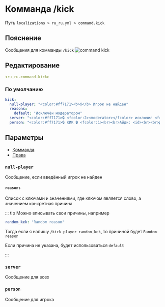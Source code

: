 # Комманда /kick
Путь `localizations > ru_ru.yml > command.kick`

## Пояснение
Сообщения для комманды `/kick`
![command kick](/commandkick.png)

## Редактирование
```yaml
<ru_ru.command.kick>
```

### По умолчанию
```yaml
kick:
  null-player: "<color:#ff7171><b>⁉</b> Игрок не найден"
  reasons:
    default: "Исключён модератором"
  server: "<color:#ff7171>🔒 <fcolor:2><moderator></fcolor> исключил <fcolor:2><player></fcolor> <fcolor:1><hover:show_text:\"<fcolor:1>Айди: <id><br>Дата: <date><br>Модератор: <moderator><br>Причина: <reason>\">[ПОДРОБНЕЕ]</hover>"
  person: "<color:#ff7171>🔒 КИК 🔒 <fcolor:1><br><br>Айди: <id><br><br>Дата: <date><br><br>Модератор: <moderator><br><br>Причина: <reason>"
```

## Параметры

- [Комманда](/docs/command/kick/)
- [Права](/docs/permission/command/kick/)

### `null-player`

Сообщение, если введённый игрок не найден

#### `reasons`

Список с ключами и значениями, где ключом является слово, а значением конкретная причина

::: tip Можно вписывать свои причины, например
```yaml
random_kek: "Random reason"
```
Тогда если я напишу `/kick player random_kek`, то причиной будет `Random reason`

Если причина не указана, будет использоваться `default`

:::

### `server`

Сообщение для всех

### `person`

Сообщение для игрока

